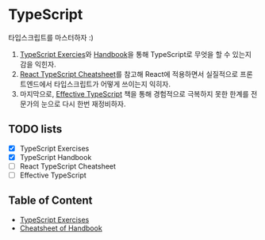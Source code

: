 # TypeScript

타입스크립트를 마스터하자 :) 

1. [TypeScript Exercies](https://typescript-exercises.github.io/)와 [Handbook](https://www.typescriptlang.org/docs/handbook/intro.html)을 통해 TypeScript로 무엇을 할 수 있는지 감을 익힌자. 
1. [React TypeScript Cheatsheet](https://react-typescript-cheatsheet.netlify.app/)를 참고해 React에 적용하면서 실질적으로 프론트엔드에서 타입스크립트가 어떻게 쓰이는지 익히자. 
1. 마지막으로, [Effective TypeScript](https://www.amazon.com/Effective-TypeScript-Specific-Ways-Improve/dp/1492053740) 책을 통해 경험적으로 극복하지 못한 한계를 전문가의 눈으로 다시 한번 재정비하자. 

## TODO lists

- [x] TypeScript Exercises
- [x] TypeScript Handbook
- [ ] React TypeScript Cheatsheet
- [ ] Effective TypeScript

## Table of Content

- [TypeScript Exercises](typescript-exercises.md)
- [Cheatsheet of Handbook](cheatsheet-of-handbook.md)
